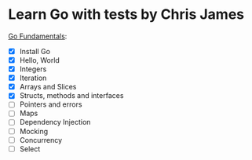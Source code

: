 # Learn Go with tests by Chris James

[Go Fundamentals](https://quii.gitbook.io/learn-go-with-tests/go-fundamentals):
- [x] Install Go
- [x] Hello, World
- [x] Integers
- [x] Iteration
- [x] Arrays and Slices
- [x] Structs, methods and interfaces
- [ ] Pointers and errors
- [ ] Maps
- [ ] Dependency Injection
- [ ] Mocking
- [ ] Concurrency
- [ ] Select
